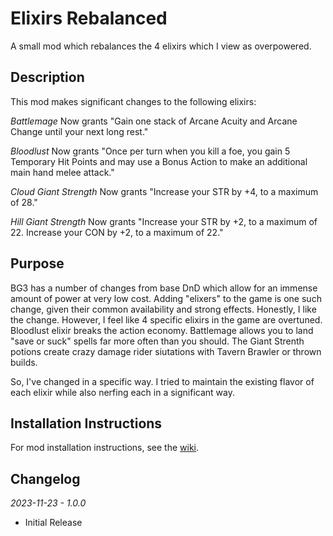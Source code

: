 # Elixirs Rebalanced
A small mod which rebalances the 4 elixirs which I view as overpowered.

## Description

This mod makes significant changes to the following elixirs:

_Battlemage_
Now grants "Gain one stack of Arcane Acuity and Arcane Change until your next long rest."

_Bloodlust_
Now grants "Once per turn when you kill a foe, you gain 5 Temporary Hit Points and may use a Bonus Action to make an additional main hand melee attack."

_Cloud Giant Strength_
Now grants "Increase your STR by +4, to a maximum of 28."

_Hill Giant Strength_
Now grants "Increase your STR by +2, to a maximum of 22. Increase your CON by +2, to a maximum of 22."

## Purpose
BG3 has a number of changes from base DnD which allow for an immense amount of power at very low cost. Adding "elixers" to the game is one such change, given their common availability and strong effects. Honestly, I like the change. However, I feel like 4 specific elixirs in the game are overtuned. Bloodlust elixir breaks the action economy. Battlemage allows you to land "save or suck" spells far more often than you should. The Giant Strenth potions create crazy damage rider siutations with Tavern Brawler or thrown builds.

So, I've changed in a specific way. I tried to maintain the existing flavor of each elixir while also nerfing each in a significant way.

## Installation Instructions

For mod installation instructions, see the [wiki](https://bg3.wiki/wiki/Guide:Installing_Mods).

## Changelog

_2023-11-23 - 1.0.0_
- Initial Release